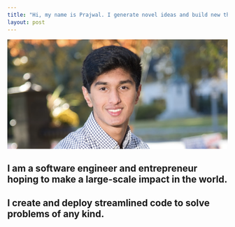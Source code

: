 ```yaml
---
title: "Hi, my name is Prajwal. I generate novel ideas and build new things."
layout: post
---
```


![Me](../assets/SeniorPicture.png)

## I am a software engineer and entrepreneur hoping to make a large-scale impact in the world. 

## I create and deploy streamlined code to solve problems of any kind.



